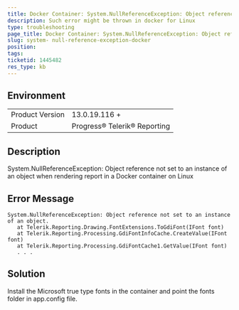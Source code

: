```yaml
---
title: Docker Container: System.NullReferenceException: Object reference not set to an instance of an object
description: Such error might be thrown in docker for Linux 
type: troubleshooting
page_title: Docker Container: System.NullReferenceException: Object reference not set to an instance of an object. at Telerik.Reporting.Drawing.FontExtensions.ToGdiFont(IFont font)
slug: system- null-reference-exception-docker
position: 
tags: 
ticketid: 1445482
res_type: kb
---
```


## Environment
<table>
	<tbody>
		<tr>
			<td>Product Version</td>
			<td>13.0.19.116 +</td>
		</tr>
		<tr>
			<td>Product</td>
			<td>Progress® Telerik® Reporting</td>
		</tr>
	</tbody>
</table>


## Description
System.NullReferenceException: Object reference not set to an instance of an object when rendering report in a Docker container on Linux

## Error Message
```
System.NullReferenceException: Object reference not set to an instance of an object.
   at Telerik.Reporting.Drawing.FontExtensions.ToGdiFont(IFont font)
   at Telerik.Reporting.Processing.GdiFontInfoCache.CreateValue(IFont font)
   at Telerik.Reporting.Processing.GdiFontCache1.GetValue(IFont font)
   . . .
```

## Solution
Install the Microsoft true type fonts in the container and point the fonts folder in app.config file.


